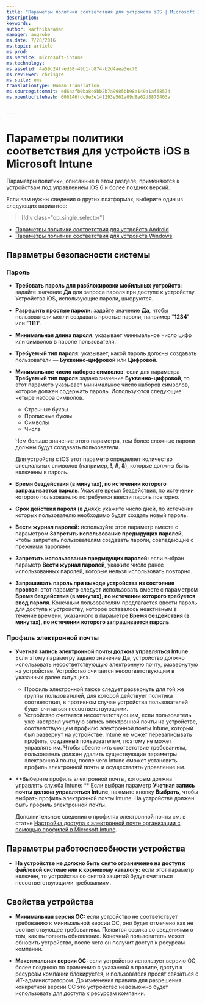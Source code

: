 ```yaml
---
title: "Параметры политики соответствия для устройств iOS | Microsoft Intune"
description: 
keywords: 
author: karthikaraman
manager: angrobe
ms.date: 7/28/2016
ms.topic: article
ms.prod: 
ms.service: microsoft-intune
ms.technology: 
ms.assetid: 4a59d24f-ed58-49b1-b874-b2d4aea3ec76
ms.reviewer: chrisgre
ms.suite: ems
translationtype: Human Translation
ms.sourcegitcommit: ed6aafb0ba8e8bb2b7a9985bb98a149a1af68574
ms.openlocfilehash: 606146fdc9e3e141293e561a09d8e62d8870403a


---
```



# Параметры политики соответствия для устройств iOS в Microsoft Intune

Параметры политики, описанные в этом разделе, применяются к устройствам под управлением iOS 6 и более поздних версий.

Если вам нужны сведения о других платформах, выберите один из следующих вариантов:
> [!div class="op_single_selector"]
- [Параметры политики соответствия для устройств Android](android-compliance-policy-settings-in-microsoft-intune.md)
- [Параметры политики соответствия для устройств Windows](windows-compliance-policy-settings-in-microsoft-intune.md)

## Параметры безопасности системы
### Пароль
- **Требовать пароль для разблокировки мобильных устройств**: задайте значение **Да** для запроса пароля при доступе к устройству. Устройства iOS, использующие пароли, шифруются.

- **Разрешить простые пароли**: задайте значение **Да**, чтобы пользователи могли создавать простые пароли, например "**1234**" или "**1111**".

-  **Минимальная длина пароля**: указывает минимальное число цифр или символов в пароле пользователя.
- **Требуемый тип пароля**: указывает, какой пароль должны создавать пользователи — **Буквенно-цифровой** или **Цифровой**.

- **Минимальное число наборов символов**: если для параметра **Требуемый тип пароля** задано значение **Буквенно-цифровой**, то этот параметр указывает минимальное число наборов символов, которое должен содержать пароль. Используются следующие четыре набора символов.
  -   Строчные буквы
  -   Прописные буквы
  -   Символы
  -   Числа

  Чем больше значение этого параметра, тем более сложные пароли должны будут создавать пользователи.

  Для устройств с iOS этот параметр определяет количество специальных символов (например, **!**, **#**, **&amp;**), которые должны быть включены в пароль.
- **Время бездействия (в минутах), по истечении которого запрашивается пароль**. Укажите время бездействия, по истечении которого пользователю потребуется ввести пароль повторно.

- **Срок действия пароля (в днях):** укажите число дней, по истечении которых пользователю необходимо будет создать новый пароль.

- **Вести журнал паролей:** используйте этот параметр вместе с параметром **Запретить использование предыдущих паролей**, чтобы запретить пользователям создавать пароли, совпадающие с прежними паролями.

- **Запретить использование предыдущих паролей:** если выбран параметр **Вести журнал паролей**, укажите число ранее использованных паролей, которые нельзя использовать повторно.

- **Запрашивать пароль при выходе устройства из состояния простоя**: этот параметр следует использовать вместе с параметром **Время бездействия (в минутах), по истечении которого требуется ввод пароля**. Конечным пользователям предлагается ввести пароль для доступа к устройству, которое оставалось неактивным в течение времени, указанного в параметре **Время бездействия (в минутах), по истечении которого запрашивается пароль**.

### Профиль электронной почты
- **Учетная запись электронной почты должна управляться Intune**. Если этому параметру задано значение **Да**, устройство должно использовать несоответствующую электронную почту, развернутую на устройстве. Устройство считается несоответствующим в указанных далее ситуациях.
  - Профиль электронной также следует развернуть для той же группы пользователей, для которой действует политика соответствия, в противном случае устройства пользователей будет считаться несоответствующими.
  - Устройство считается несоответствующим, если пользователь уже настроил учетную запись электронной почты на устройстве, соответствующем профилю электронной почты Intune, который был развернут на устройстве. Intune не может перезаписывать профиль, созданный пользователем, поэтому не может управлять им. Чтобы обеспечить соответствие требованиям, пользователь должен удалить существующие параметры электронной почты, после чего Intune сможет установить профиль электронной почты и осуществлять управление им.


- **Выберите профиль электронной почты, которым должна управлять служба Intune: **
   Если выбран параметр **Учетная запись почты должна управляться Intune**, нажмите кнопку **Выбрать**, чтобы выбрать профиль электронной почты Intune. На устройстве должен быть профиль электронной почты.

     Дополнительные сведения о профилях электронной почты см. в статье [Настройка доступа к электронной почте организации с помощью профилей в Microsoft Intune](configure-access-to-corporate-email-using-email-profiles-with-microsoft-intune.md).

## Параметры работоспособности устройства

- **На устройстве не должно быть снято ограничение на доступ к файловой системе или к корневому каталогу:** если этот параметр включен, то устройства со снятой защитой будут считаться несоответствующими требованиям.

##  Свойства устройства
- **Минимальная версия ОС:** если устройство не соответствует требованию к минимальной версии ОС, оно будет отмечено как не соответствующее требованиям.
Появится ссылка со сведениями о том, как выполнить обновление. Конечный пользователь может обновить устройство, после чего он получит доступ к ресурсам компании.

- **Максимальная версия ОС:** если устройство использует версию ОС, более позднюю по сравнению с указанной в правиле, доступ к ресурсам компании блокируется, и пользователя просят связаться с ИТ-администратором. До изменения правила для разрешения конкретной версии ОС это устройство невозможно будет использовать для доступа к ресурсам компании.



<!--HONumber=Jul16_HO4-->


